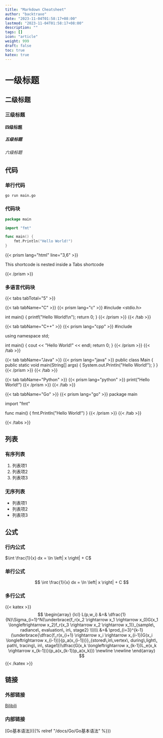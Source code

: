 ```yaml
---
title: "Markdown Cheatsheet"
author: "backtraxe"
date: "2023-11-04T01:58:17+08:00"
lastmod: "2023-11-04T01:58:17+08:00"
description: ""
tags: []
icon: "article"
weight: 999
draft: false
toc: true
katex: true
---
```


# 一级标题

## 二级标题

### 三级标题

#### 四级标题

##### 五级标题

###### 六级标题

## 代码

### 单行代码

`go run main.go`

### 代码块

```go
package main

import "fmt"

func main() {
    fmt.Println("Hello World!")
}
```

{{< prism lang="html" line="3,6" >}}
<html>
  <head>
    <title>A code block using the Prism Shortcode</title>
  </head>
  <p>
    This shortcode is nested inside a Tabs shortcode
  </p>
</html>
{{< /prism >}}

### 多语言代码块

{{< tabs tabTotal="5" >}}

<!-- C -->
{{< tab tabName="C" >}} {{< prism lang="c" >}}
#include <stdio.h>

int main() {
    printf("Hello World!\n");
    return 0;
}
{{< /prism >}} {{< /tab >}}

<!-- C++ -->
{{< tab tabName="C++" >}} {{< prism lang="cpp" >}}
#include <iostream>

using namespace std;

int main() {
    cout << "Hello World!" << endl;
    return 0;
}
{{< /prism >}} {{< /tab >}}

<!-- Java -->
{{< tab tabName="Java" >}} {{< prism lang="java" >}}
public class Main {
    public static void main(String[] args) {
        System.out.Println("Hello World!");
    }
}
{{< /prism >}} {{< /tab >}}

<!-- Python -->
{{< tab tabName="Python" >}} {{< prism lang="python" >}}
print("Hello World!")
{{< /prism >}} {{< /tab >}}

<!-- Go -->
{{< tab tabName="Go" >}} {{< prism lang="go" >}}
package main

import "fmt"

func main() {
    fmt.Println("Hello World!")
}
{{< /prism >}} {{< /tab >}}

{{< /tabs >}}

## 列表

### 有序列表

1. 列表项1
1. 列表项2
1. 列表项3

### 无序列表

- 列表项1
- 列表项2
- 列表项3

## 公式

### 行内公式

$\int \frac{1}{x} dx = \ln \left| x \right| + C$

### 单行公式

$$
\int \frac{1}{x} dx = \ln \left| x \right| + C
$$

### 多行公式

{{< katex >}}
$$
\begin{array} {lcl}
  L(p,w_i) &=& \dfrac{1}{N}\Sigma_{i=1}^N(\underbrace{f_r(x_2
  \rightarrow x_1
  \rightarrow x_0)G(x_1
  \longleftrightarrow x_2)f_r(x_3
  \rightarrow x_2
  \rightarrow x_1)}_{sample\, radiance\, evaluation\, in\, stage2}
  \\\\\\ &=&
  \prod_{i=3}^{k-1}(\underbrace{\dfrac{f_r(x_{i+1}
  \rightarrow x_i
  \rightarrow x_{i-1})G(x_i
  \longleftrightarrow x_{i-1})}{p_a(x_{i-1})}}_{stored\,in\,vertex\, during\,light\, path\, tracing\, in\, stage1})\dfrac{G(x_k
  \longleftrightarrow x_{k-1})L_e(x_k
  \rightarrow x_{k-1})}{p_a(x_{k-1})p_a(x_k)})
  \newline
  \newline
\end{array}
$$
{{< /katex >}}

## 链接

### 外部链接

[Bilibili](https://www.bilibili.com/)

### 内部链接

[Go基本语法]({{% relref "/docs/Go/Go基本语法" %}})
